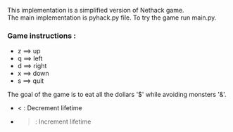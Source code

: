 This implementation is a simplified version of Nethack game.   
The main implementation is pyhack.py file.
To try the game run main.py.

### Game instructions :

- z ==> up      
- q ==> left           
- d ==> right         
- x ==> down
- s ==> quit

The goal of the game is to eat all the dollars '$' while avoiding monsters '&'.

- < : Decrement lifetime 
- > : Increment lifetime